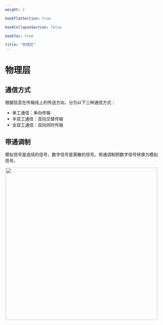 ```yaml
---
weight: 2

bookFlatSection: true

bookCollapseSection: false

bookToc: true

title: "物理层"
---
```


# 物理层

## 通信方式

根据信息在传输线上的传送方向，分为以下三种通信方式：

- 单工通信：单向传输
- 半双工通信：双向交替传输
- 全双工通信：双向同时传输

## 带通调制

模拟信号是连续的信号，数字信号是离散的信号。带通调制把数字信号转换为模拟信号。

<div align="center"> <img src="https://cdn.xiaobinqt.cn/xiaobinqt.io/20221224/4bc02805507f4b6fb0f84b24e310e80b.png" width="500"/> </div><br>



